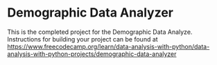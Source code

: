 # Demographic Data Analyzer

This is the completed project for the Demographic Data Analyze. Instructions for building your project can be found at https://www.freecodecamp.org/learn/data-analysis-with-python/data-analysis-with-python-projects/demographic-data-analyzer
